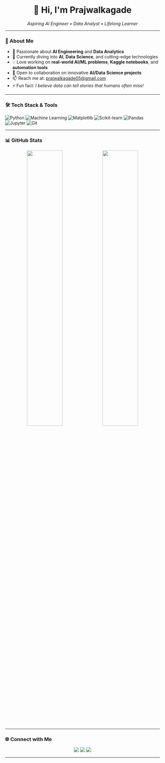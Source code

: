 <h1 align="center">👋 Hi, I'm Prajwalkagade</h1>

<p align="center">
  <em>Aspiring AI Engineer • Data Analyst • Lifelong Learner</em>
</p>

---

### 🧠 About Me

- 👀 Passionate about **AI Engineering** and **Data Analytics**
- 🌱 Currently diving into **AI**, **Data Science**, and cutting-edge technologies
- 💡 Love working on **real-world AI/ML problems**, **Kaggle notebooks**, and **automation tools**
- 💬 Open to collaboration on innovative **AI/Data Science projects**
- 📫 Reach me at: [prajwalkagade05@gmail.com](mailto:prajwalkagade05@gmail.com)
- ⚡ Fun fact: *I believe data can tell stories that humans often miss!*

---

### 🛠️ Tech Stack & Tools

![Python](https://img.shields.io/badge/Python-3776AB?style=for-the-badge&logo=python&logoColor=white)
![Machine Learning](https://img.shields.io/badge/Machine%20Learning-brightgreen?style=for-the-badge&logo=google&logoColor=white)
![Matplotlib](https://img.shields.io/badge/Matplotlib-11557C?style=for-the-badge&logo=matplotlib&logoColor=white)
![Scikit-learn](https://img.shields.io/badge/Scikit--learn-F7931E?style=for-the-badge&logo=scikit-learn&logoColor=white)
![Pandas](https://img.shields.io/badge/Pandas-150458?style=for-the-badge&logo=pandas&logoColor=white)
![Jupyter](https://img.shields.io/badge/Jupyter-F37626?style=for-the-badge&logo=jupyter&logoColor=white)
![Git](https://img.shields.io/badge/Git-F05032?style=for-the-badge&logo=git&logoColor=white)

---

### 📊 GitHub Stats

<p align="center">
  <img src="https://github-readme-stats.vercel.app/api?username=Prajwalkagade&show_icons=true&theme=tokyonight" width="48%" />
  <img src="https://github-readme-streak-stats.herokuapp.com/?user=Prajwalkagade&theme=tokyonight" width="48%" />
</p>

---

### 🌐 Connect with Me

<p align="center">
  <a href="mailto:prajwalkagade05@gmail.com"><img src="https://img.shields.io/badge/Gmail-D14836?style=for-the-badge&logo=gmail&logoColor=white" /></a>
  <a href="https://www.linkedin.com/in/prajwal-kagade-46460b328" target="_blank"><img src="https://img.shields.io/badge/LinkedIn-0A66C2?style=for-the-badge&logo=linkedin&logoColor=white" /></a>
  <a href="https://github.com/Prajwalkagade" target="_blank"><img src="https://img.shields.io/badge/GitHub-100000?style=for-the-badge&logo=github&logoColor=white" /></a>
</p>

---


<!---
Prajwalkagade/Prajwalkagade is a ✨ special ✨ repository because its `README.md` (this file) appears on your GitHub profile.
You can click the Preview link to take a look at your changes.
--->
